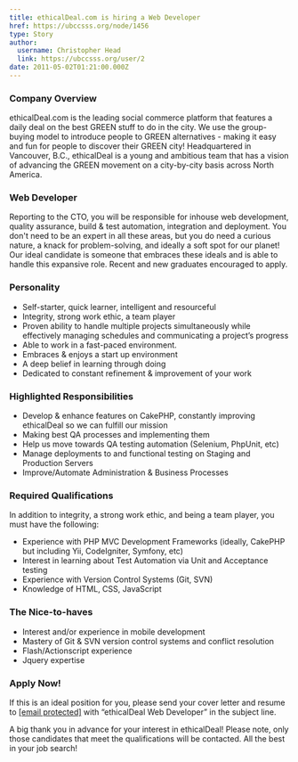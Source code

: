 ```yaml
---
title: ethicalDeal.com is hiring a Web Developer 
href: https://ubccsss.org/node/1456
type: Story
author:
  username: Christopher Head
  link: https://ubccsss.org/user/2
date: 2011-05-02T01:21:00.000Z
---
```


<div class="field field-name-body field-type-text-with-summary field-label-hidden"><div class="field-items"><div class="field-item even"><h3>Company Overview</h3>
<p>ethicalDeal.com is the leading social commerce platform that features a daily deal on the best GREEN stuff to do in the city. We use the group-buying model to introduce people to GREEN alternatives - making it easy and fun for people to discover their GREEN city! Headquartered in Vancouver, B.C., ethicalDeal is a young and ambitious team that has a vision  of advancing the GREEN movement on a city-by-city basis across North America.</p>
<h3>Web Developer</h3>
<p>Reporting to the CTO, you will be responsible for inhouse web development, quality assurance, build &amp; test automation, integration and deployment. You don&apos;t need to be an expert in all these areas, but you do need a curious nature, a knack for problem-solving, and ideally a soft spot for our planet! Our ideal candidate is someone that embraces these ideals and is able to handle this expansive role. Recent and new graduates encouraged to apply.</p>
<h3>Personality</h3>
<ul>
<li>Self-starter, quick learner, intelligent and resourceful</li>
<li>Integrity, strong work ethic, a team player</li>
<li>Proven ability to handle multiple projects simultaneously while effectively managing schedules and communicating a project&#x2019;s progress</li>
<li>Able to work in a fast-paced environment.</li>
<li>Embraces &amp; enjoys a start up environment</li>
<li>A deep belief in learning through doing</li>
<li>Dedicated to constant refinement &amp; improvement of your work</li>
</ul>
<h3>Highlighted Responsibilities</h3>
<ul>
<li>Develop &amp; enhance features on CakePHP, constantly improving ethicalDeal so we can fulfill our mission</li>
<li>Making best QA processes and implementing them</li>
<li>Help us move towards QA testing automation (Selenium, PhpUnit, etc)</li>
<li>Manage deployments to and functional testing on Staging and Production Servers</li>
<li>Improve/Automate Administration &amp; Business Processes</li>
</ul>
<h3>Required Qualifications</h3>
<p>In addition to integrity, a strong work ethic, and being a team player, you must have the following:</p>
<ul>
<li>Experience with PHP MVC Development Frameworks (ideally, CakePHP but including Yii, CodeIgniter, Symfony, etc)</li>
<li>Interest in learning about Test Automation via Unit and Acceptance testing</li>
<li>Experience with Version Control Systems (Git, SVN)</li>
<li>Knowledge of HTML, CSS, JavaScript</li>
</ul>
<h3>The Nice-to-haves</h3>
<ul>
<li>Interest and/or experience in mobile development</li>
<li>Mastery of Git &amp; SVN version control systems and conflict resolution</li>
<li>Flash/Actionscript experience</li>
<li>Jquery expertise</li>
</ul>
<h3>Apply Now!</h3>
<p>If this is an ideal position for you, please send your cover letter and resume to <a href="/cdn-cgi/l/email-protection#396d5054795c4d51505a58557d5c5855175a5654"><span class="__cf_email__" data-cfemail="4014292d002534282923212c0425212c6e232f2d">[email&#xA0;protected]</span></a> with &#x201C;ethicalDeal Web Developer&#x201D; in the subject line.</p>
<p>A big thank you in advance for your interest in ethicalDeal! Please note, only those candidates that meet the qualifications will be contacted. All the best in your job search!</p>
</div></div></div>    <footer>
          </footer>